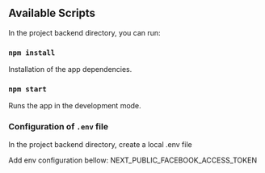 ## Available Scripts

In the project backend directory, you can run:

### `npm install`
Installation of the app dependencies.

### `npm start`
Runs the app in the development mode.

### Configuration of `.env` file
In the project backend directory, create a local .env file

Add env configuration bellow:
NEXT_PUBLIC_FACEBOOK_ACCESS_TOKEN